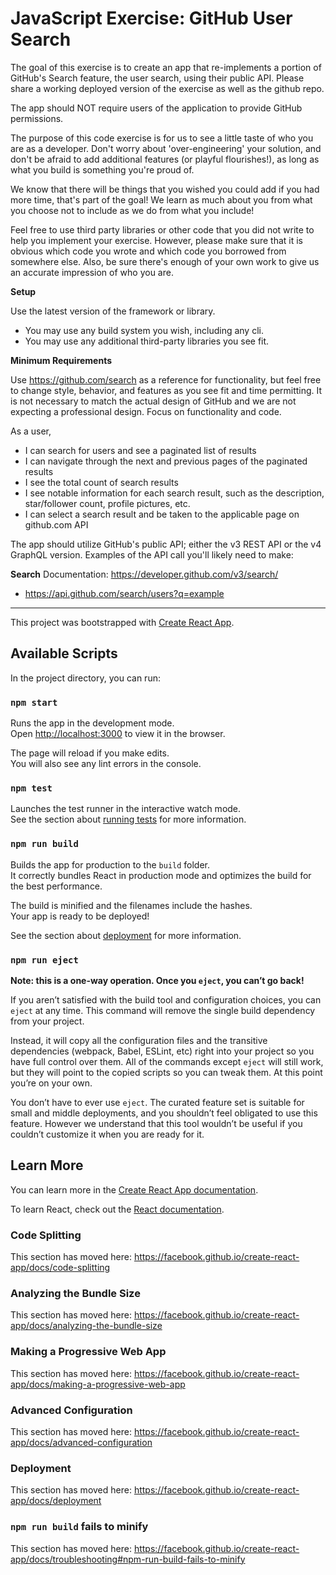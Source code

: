 # JavaScript Exercise: GitHub User Search

The goal of this exercise is to create an app that re-implements a portion of GitHub's Search feature, the user search, using their public API. Please share a working deployed version of the exercise as well as the github repo.

The app should NOT require users of the application to provide GitHub permissions.

The purpose of this code exercise is for us to see a little taste of who you are as a developer. Don't worry about 'over-engineering' your solution, and don't be afraid to add additional features (or playful flourishes!), as long as what you build is something you're proud of.

We know that there will be things that you wished you could add if you had more time, that's part of the goal! We learn as much about you from what you choose not to include as we do from what you include!

Feel free to use third party libraries or other code that you did not write to help you implement your exercise. However, please make sure that it is obvious which code you wrote and which code you borrowed from somewhere else. Also, be sure there's enough of your own work to give us an accurate impression of who you are.

**Setup**

Use the latest version of the framework or library.

- You may use any build system you wish, including any cli.
- You may use any additional third-party libraries you see fit.

**Minimum Requirements**

Use https://github.com/search as a reference for functionality, but feel free to change style, behavior, and features as you see fit and time permitting. It is not necessary to match the actual design of GitHub and we are not expecting a professional design. Focus on functionality and code.

As a user,
- I can search for users and see a paginated list of results
- I can navigate through the next and previous pages of the paginated results
- I see the total count of search results
- I see notable information for each search result, such as the description, star/follower count, profile pictures, etc.
- I can select a search result and be taken to the applicable page on github.com API

The app should utilize GitHub's public API; either the v3 REST API or the v4 GraphQL version. Examples of the API call you'll likely need to make:

**Search**
Documentation: https://developer.github.com/v3/search/

- https://api.github.com/search/users?q=example


___



This project was bootstrapped with [Create React App](https://github.com/facebook/create-react-app).

## Available Scripts

In the project directory, you can run:

### `npm start`

Runs the app in the development mode.<br />
Open [http://localhost:3000](http://localhost:3000) to view it in the browser.

The page will reload if you make edits.<br />
You will also see any lint errors in the console.

### `npm test`

Launches the test runner in the interactive watch mode.<br />
See the section about [running tests](https://facebook.github.io/create-react-app/docs/running-tests) for more information.

### `npm run build`

Builds the app for production to the `build` folder.<br />
It correctly bundles React in production mode and optimizes the build for the best performance.

The build is minified and the filenames include the hashes.<br />
Your app is ready to be deployed!

See the section about [deployment](https://facebook.github.io/create-react-app/docs/deployment) for more information.

### `npm run eject`

**Note: this is a one-way operation. Once you `eject`, you can’t go back!**

If you aren’t satisfied with the build tool and configuration choices, you can `eject` at any time. This command will remove the single build dependency from your project.

Instead, it will copy all the configuration files and the transitive dependencies (webpack, Babel, ESLint, etc) right into your project so you have full control over them. All of the commands except `eject` will still work, but they will point to the copied scripts so you can tweak them. At this point you’re on your own.

You don’t have to ever use `eject`. The curated feature set is suitable for small and middle deployments, and you shouldn’t feel obligated to use this feature. However we understand that this tool wouldn’t be useful if you couldn’t customize it when you are ready for it.

## Learn More

You can learn more in the [Create React App documentation](https://facebook.github.io/create-react-app/docs/getting-started).

To learn React, check out the [React documentation](https://reactjs.org/).

### Code Splitting

This section has moved here: https://facebook.github.io/create-react-app/docs/code-splitting

### Analyzing the Bundle Size

This section has moved here: https://facebook.github.io/create-react-app/docs/analyzing-the-bundle-size

### Making a Progressive Web App

This section has moved here: https://facebook.github.io/create-react-app/docs/making-a-progressive-web-app

### Advanced Configuration

This section has moved here: https://facebook.github.io/create-react-app/docs/advanced-configuration

### Deployment

This section has moved here: https://facebook.github.io/create-react-app/docs/deployment

### `npm run build` fails to minify

This section has moved here: https://facebook.github.io/create-react-app/docs/troubleshooting#npm-run-build-fails-to-minify
